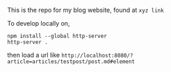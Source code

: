 This is the repo for my blog website, found at `xyz link`

To develop locally on,
```
npm install --global http-server
http-server .
```

then load a url like `http://localhost:8080/?article=articles/testpost/post.md#element`
